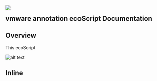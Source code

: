 <img src="https://github.com/techBeck03/Scratch/raw/master/ecoScripts/vmware/icon.png" /><h2 style="display:inline;">vmware annotation ecoScript Documentation</h2>

## Overview
This ecoScript

![alt text](https://github.com/techBeck03/Scratch/raw/master/ecoScripts/vmware/icon.png "Logo Title Text 1") 
## Inline